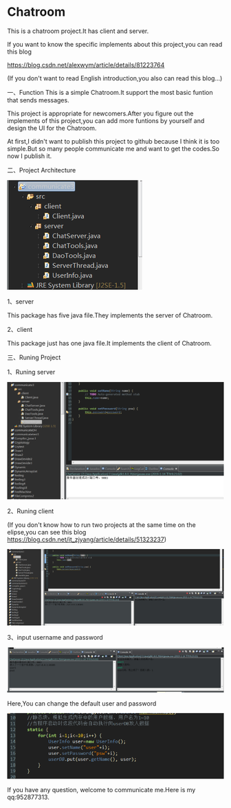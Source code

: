 # Chatroom
This is a chatroom project.It has client and server.

If you want to know the specific implements about this project,you can read this blog

https://blog.csdn.net/alexwym/article/details/81223764 

(If you don't want to read English introduction,you also can read this blog...)

一、Function
This is a simple Chatroom.It support the most basic funtion that sends messages.

This project is appropriate for newcomers.After you figure out the implements of this project,you can add more funtions by yourself and design 
the UI for the Chatroom.

At first,I didn't want to publish this project to github because I think it is too simple.But so many people communicate me and want to get 
the codes.So now I publish it.

二、Project Architecture

![image](https://github.com/Alexlingl/Chatroom/blob/master/images/project_arch.png)

1、server

This package has five java file.They implements the server of Chatroom.

2、client

This package just has one java file.It implements the client of Chatroom.

三、Runing Project

1、Runing server

![image](https://github.com/Alexlingl/Chatroom/blob/master/images/run_server.png)

2、Runing client

(If you don't know how to run two projects at the same time on the elipse,you can see this blog
https://blog.csdn.net/it_zjyang/article/details/51323237)

![image](https://github.com/Alexlingl/Chatroom/blob/master/images/run_client.png)

3、input username and password

![image](https://github.com/Alexlingl/Chatroom/blob/master/images/login.png)

Here,You can change the default user and password 

![image](https://github.com/Alexlingl/Chatroom/blob/master/images/user_code.png)


If you have any question, welcome to communicate me.Here is my qq:952877313.
